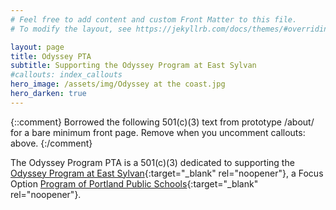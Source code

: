 ```yaml
---
# Feel free to add content and custom Front Matter to this file.
# To modify the layout, see https://jekyllrb.com/docs/themes/#overriding-theme-defaults

layout: page
title: Odyssey PTA
subtitle: Supporting the Odyssey Program at East Sylvan
#callouts: index_callouts
hero_image: /assets/img/Odyssey at the coast.jpg
hero_darken: true
---
```


{::comment}
Borrowed the following 501(c)(3) text from prototype /about/ for a bare minimum front page. Remove when you uncomment callouts: above.
{:/comment} 

The Odyssey Program PTA is a 501(c)(3) dedicated to supporting the [Odyssey Program at East Sylvan](http://odysseyprogram.org){:target="_blank" rel="noopener"}, a Focus Option [Program of Portland Public Schools](https://www.pps.net/){:target="_blank" rel="noopener"}.